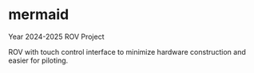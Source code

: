 # mermaid
Year 2024-2025 ROV Project

ROV with touch control interface to minimize hardware construction and easier for piloting.
